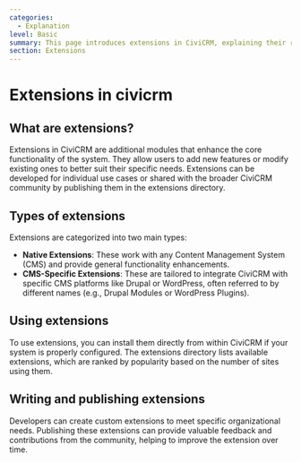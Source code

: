 ```yaml
---
categories:
  - Explanation
level: Basic
summary: This page introduces extensions in CiviCRM, explaining their role in enhancing core functionality and how they are used by non-profit organizations.
section: Extensions
---
```


# Extensions in civicrm

## What are extensions?
Extensions in CiviCRM are additional modules that enhance the core functionality of the system. They allow users to add new features or modify existing ones to better suit their specific needs. Extensions can be developed for individual use cases or shared with the broader CiviCRM community by publishing them in the extensions directory.

## Types of extensions
Extensions are categorized into two main types:
- **Native Extensions**: These work with any Content Management System (CMS) and provide general functionality enhancements.
- **CMS-Specific Extensions**: These are tailored to integrate CiviCRM with specific CMS platforms like Drupal or WordPress, often referred to by different names (e.g., Drupal Modules or WordPress Plugins).

## Using extensions
To use extensions, you can install them directly from within CiviCRM if your system is properly configured. The extensions directory lists available extensions, which are ranked by popularity based on the number of sites using them.

## Writing and publishing extensions
Developers can create custom extensions to meet specific organizational needs. Publishing these extensions can provide valuable feedback and contributions from the community, helping to improve the extension over time.

<!--
This page primarily serves as an explanation of what extensions are and how they are used, providing background and context rather than step
-by-step instructions or technical details. It could be complemented with a tutorial on installing extensions or a guide on how to write and publish extensions for developers. -->

